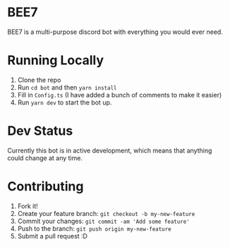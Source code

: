 # BEE7

BEE7 is a multi-purpose discord bot with everything you would ever need.

# Running Locally

1. Clone the repo
2. Run `cd bot` and then `yarn install`
3. Fill in `Config.ts` (I have added a bunch of comments to make it easier)
4. Run `yarn dev` to start the bot up.

# Dev Status

Currently this bot is in active development, which means that anything could change at any time.

# Contributing

1. Fork it!
2. Create your feature branch: `git checkout -b my-new-feature`
3. Commit your changes: `git commit -am 'Add some feature'`
4. Push to the branch: `git push origin my-new-feature`
5. Submit a pull request :D
